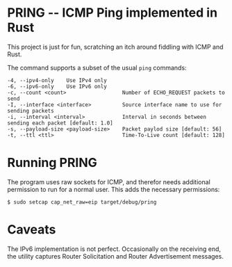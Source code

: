 # PRING -- ICMP Ping implemented in Rust

This project is just for fun, scratching an itch around fiddling with
ICMP and Rust.

The command supports a subset of the usual `ping` commands:

    -4, --ipv4-only    Use IPv4 only
    -6, --ipv6-only    Use IPv6 only
    -c, --count <count>                  Number of ECHO_REQUEST packets to send
    -I, --interface <interface>          Source interface name to use for sending packets
    -i, --interval <interval>            Interval in seconds between sending each packet [default: 1.0]
    -s, --payload-size <payload-size>    Packet paylod size [default: 56]
    -t, --ttl <ttl>                      Time-To-Live count [default: 128]

# Running PRING

The program uses raw sockets for ICMP, and therefor needs additional
permission to run for a normal user.  This adds the necessary
permissions:

    $ sudo setcap cap_net_raw=eip target/debug/pring

# Caveats

The IPv6 implementation is not perfect.  Occasionally on the
receiving end, the utility captures Router Solicitation and Router
Advertisement messages.

